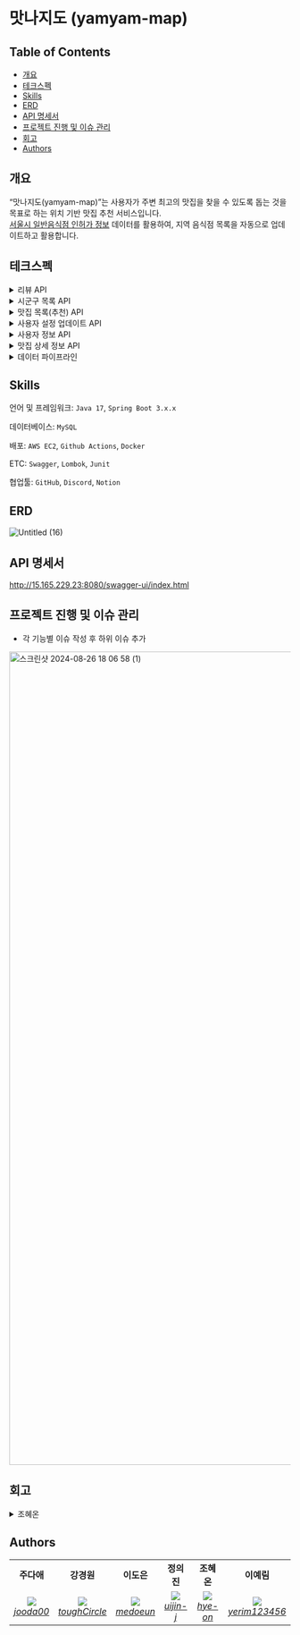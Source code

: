 # 맛나지도 (yamyam-map)

## **Table of Contents**

- [개요](#개요)
- [테크스펙](#테크스펙)
- [Skills](#skills)
- [ERD](#erd)
- [API 명세서](#api-명세서)
- [프로젝트 진행 및 이슈 관리](#프로젝트-진행-및-이슈-관리)
- [회고](#회고)
- [Authors](#authors)


## 개요

“맛나지도(yamyam-map)”는 사용자가 주변 최고의 맛집을 찾을 수 있도록 돕는 것을 목표로 하는 위치 기반 맛집 추천 서비스입니다.  
[서울시 일반음식점 인허가 정보](https://data.seoul.go.kr/dataList/OA-16094/S/1/datasetView.do) 데이터를 활용하여, 지역 음식점 목록을 자동으로 업데이트하고
활용합니다.

## 테크스펙

<details>
	<summary> 리뷰 API </summary>

### **요약 (Summary)**

맛집에 대한 리뷰를 합니다.

### **목표 (Goals)**

1~5 점 사이의 점수와 리뷰를 달 수 있습니다.

### **목표가 아닌 것 (Non-Goals)**

사진을 올릴 수 있습니다.

### **계획 (Plan)**

```mermaid
graph TD
    A[리뷰 등록 요청] --> B[JWT 인증 확인]
    B -->|인증 실패| C[401 Unauthorized 반환]
    B -->|인증 성공| D[리뷰 생성, 새로운 평점 계산]
    D --> E[200 OK 반환]
```

### **마일스톤 (Milestones)**

> ~8월 28일 : 리뷰 엔티티 정의 <br>
~8월 29일: 기능 구현
>
</details>

<details>
	<summary> 시군구 목록 API </summary>

### **요약 (Summary)**

사용자는 도/광역시에 속한 시/군/구 목록을 조회할 수 있습니다.

### **목표 (Goals)**

- `도/광역시`에 속한 `시/군/구` 목록을 조회하는 API를 구현합니다.
- 효율적인 조회를 위해 시군구 데이터를 캐싱하여 성능을 최적화합니다.

### 요구사항 상세

- **설명**
    - 사용자는 도/광역시의 시/군/구 목록을 조회할 수 있습니다.

- **출력 데이터**
    - `도/광역시(province_name)`
    - `시/군/구 목록`
    - 각 시/군/구의 `위도(latitude)`, `경도(longitude)`

- **처리 과정**:
    1. 도/광역시로 그룹화한 시/군/구 목록을 조회합니다.
    2. 시/군/구 목록을 반환할 때, 시군구의 좌표 정보도 함께 포함됩니다.

- **예외 사항**
    - 시군구 데이터가 없을 시 빈 리스트를 반환합니다.

### **계획 (Plan)**

### Flowchart

```mermaid
flowchart TD
    A([사용자]) --> B{지역 목록 API 요청}
    B --> C[[지역 데이터 조회]]
    C --> D[시/도 기준 시/군/구 데이터 그룹화]
    D --> E[좌표 포함 시/군/구 목록 생성]
    E --> F[[그룹화된 시/군/구 목록 반환]]
```

```mermaid

erDiagram
Region {
	id BIGINT PK "AUTO_INCREMENT"
	province VARCHAR(50) "NOT NULL"
	city_district VARCHAR(50) "NOT NULL"
	location POINT "NOT NULL"
}
```

- DTO, 서비스, 레파지토리 구현
    - 도/광역시 및 시/군/구 데이터를 처리하고 검색하는 로직 작성

- 시군구 조회 컨트롤러 구현

- 테스트 코드 작성 및 기능 테스트
    - 시군구 조회 API
    - 통합 테스트

- 조회된 시군구 데이터를 캐싱하여 성능 최적화

### **이외 고려 사항들 (Other Considerations)**

- 캐시 만료: 시군구 데이터는 잘 변경되지 않으므로 캐시 만료 시간을 길게 설정?
- API 성능 테스트: 캐싱 전후의 성능 차이 테스트하고 최적화

### **마일스톤 (Milestones)**

- **8월 28일~8월 29일**: 엔티티 정의 및 시군구 조회 기능 설계
- **8월 30일**: 시군구 서비스 및 리포지토리 구현
- **8월 31일 ~ 9월 1일**: API 개발 및 시군구 관련 기능 구현
- **9월 2일**: 문서화 및 최종 점검
- **이후**: 캐싱 기능 구현 및 성능 최적화

</details>

<details>
		<summary> 맛집 목록(추천) API </summary>

### **요약 (Summary)**

사용자는 자신의 현재 위치 또는 선택한 특정 지역의 중심 좌표를 기준으로 일정 범위 내의 맛집 목록을 조회할 수 있습니다. 조회된 맛집 목록은 사용자의 요청에 따라 거리순 또는 평점순으로 정렬됩니다.

### **목표 (Goals)**

- `위도(Lat)`, `경도(Lon)`, `범위(Range)`를 기반으로 맛집 목록을 조회할 수 있습니다.
- 맛집 목록은 `거리순` 또는 `평점순`으로 정렬됩니다.
- 사용자는 "내 주변 보기" 또는 "특정 지역 보기" 기능을 사용하여 맛집 목록을 조회할 수 있습니다.

### **목표가 아닌 것 (Non-Goals)**

- 상세한 필터링 기능 (특정 음식 종류, 가격대 등)

### 요구사항 상세

- **설명**
    - 사용자는 현재 위치의 좌표를 기준으로 또는 선택한 특정 지역의 좌표를 기준으로 범위 내의 맛집 목록을 조회할 수 있습니다.
    - 맛집 목록은 사용자가 요청한 정렬 방식에 따라 거리순 또는 평점순으로 정렬합니다.

- **입력 데이터**
    - `위도(Lat)`
    - `경도(Lon)`
    - `범위(Range)` (단위: km)
    - `정렬방식(Sort)` - "거리순" 또는 "평점순"

- **출력 데이터**
    - `맛집 목록` - 이름, 종목, 위도/경도, 평점 등

- **처리 과정**
    1. 파라미터 위도(Lat), 경도(Lon), 범위(Range)를 기반으로 맛집 목록을 필터링
    2. 필터링된 맛집 목록을 사용자가 요청한 정렬 방식(거리순 또는 평점순)에 따라 정렬
    3. 정렬된 맛집 목록을 사용자에게 반환

- **예외 사항**
    - 위도/경도 또는 범위 값이 유효하지 않은 경우, 오류 메시지와 함께 조회 실패 응답을 반환
    - 정렬 방식이 "거리순" 또는 "평점순" 이외일 경우, 디폴트를 거리순으로 처리

### **계획 (Plan)**

### Flowchart

```mermaid
flowchart TD
    A[유저] -->|위도, 경도, 범위, 페이징, 정렬 요청| B{Validation 확인}
    B --> |위도, 경도, 범위 데이터 없음| K[400 해당 값은 필수 값이라는 에러 반환]
    B --> |Validation 통과| C{필터링}
    
    C -->|데이터 O| D{정렬 방식 확인}
    C -->|데이터 X| E[빈 리스트 반환]

    D -->|거리순| F[거리순 정렬]
    D -->|평점순| G[평점순 정렬]
    D -->|그 외| H[400 해당 정렬방식 제공하지 않는다는 에러 반환]

    F --> I[정렬된 맛집 목록 반환]
    G --> I
```

- DTO, 서비스, 레파지토리 구현
    - 위도/경도 및 범위를 사용한 맛집 필터링 로직 작성
    - 거리 계산 및 거리순, 평점순 정렬 로직 구현 (Hibernate Spatial 함수를 이용)

- 맛집 조회 컨트롤러 구현

- 테스트 코드 작성 및 기능 테스트
    - 거리 계산, 정렬 로직, 맛집 목록 API 유닛 테스트
    - 통합 테스트

### **이외 고려 사항들 (Other Considerations)**

- 엔드포인트 정의 (경로와 HTTP 메서드)
    - GET /api/restaurants
        - `lat`, `lon`, `range`, `sort`, `page`
        - sort - distance/rating

- 거리계산 방식 - MYSQL Point 타입 사용, Hibernate Spatial 함수 활용해서 쿼리 간소화
- "내 주변 맛집 보기", "특정 지역 주변 맛집 보기" 모두 중심 좌표를 파라미터로 하는 하나의 api로 처리

### **마일스톤 (Milestones)**

- **8월 29일**: ERD 확정 및 엔티티 구현
- **8월 30일 ~ 9월 2일**: 맛집 서비스 및 레파지토리, 컨트롤러 구현
- **9월 2일 ~ 9월 3일**: 테스트, 문서화 및 최종 점검

</details>

<details> 
<summary>사용자 설정 업데이트 API</summary>
    
### **요약 (Summary)**
    
사용자의 위치 정보와 점심 추천 기능 설정을 업데이트하는 역할을 합니다.
    
### **목표 (Goals)**
    
사용자 위치 정보 업데이트
        
- 사용자의 위치 정보를 데이터베이스에 저장하여 위치 기반 맛집 추천 서비스의 정확성을 유지합니다.
        
점심 추천 기능 설정
        
- 사용자가 점심 추천 기능의 활성화 여부를 선택할 수 있도록 하여, 맞춤형 알림 서비스를 제공합니다.
        
데이터 유효성 검증
        
- 사용자가 입력한 위치 정보와 점심 추천 기능 설정의 유효성을 검증하여, 잘못된 입력이 서비스에 영향을 미치지 않도록 합니다.
        
보안 및 인증
        
- JWT를 사용하여 사용자 인증 및 권한을 검증하며, 인증된 사용자만이 자신의 설정을 업데이트, 조회할 수 있도록 합니다.
        
    
### **목표가 아닌 것 (Non-Goals)**
    
- 사용자 프로필 관리
        
- 사용자 계정, 비밀번호 등 프로필 정보를 업데이트하는 기능이 아닙니다.
        
    
### **계획 (Plan)**
    
데이터베이스 인터페이스 구현
        
- `MemberRepository`를 통해 사용자 정보를 조회할 수 있도록 구현합니다.
        
API 설계 및 구현
        
- JWT 인증 로직을 통해 요청자의 신원을 확인합니다.
- 위치 정보와 점심 추천 기능 설정 값을 검증하는 로직을 구현합니다.
- 검증된 데이터를 기반으로 사용자의 설정을 업데이트하는 로직 작성합니다.
    
    
<details> 
<summary>플로우 차트</summary>
    
```mermaid
    graph TD
        A[사용자 요청] --> B[JWT 인증 확인]
        B -->|인증 실패| C[401 Unauthorized 반환]
        B -->|인증 성공| D[데이터 유효성 검증]
        D -->|유효성 실패| E[400 Bad Request 반환]
        D -->|유효성 성공| F[데이터베이스 업데이트]
        F --> G[200 OK 성공 응답 반환]
    
```
</details>
    
<details> 
<summary>클래스 다이어그램</summary>
    
```mermaid
classDiagram
        class Member {
          +Long member_id
          +String account
          +String password
          +Double latitude
          +Double longitude
          +Boolean receiveRecommendations
          +Timestamp created_at
          +Timestamp updated_at
        }
    
    		class MemberService {
    			+updateMemberSettings(lat: Double, lon: Double, receiveRecommendations: Boolean): void
    		}
    		
    		class MemberRepository {
          +findById(userId: Long): Member
          +save(member: Member): void
        }
    
        MemberService --> MemberRepository : uses
        MemberService --> Member : updates
```
</details>
    
<details> 
<summary>시퀀스 다이어그램</summary>
    
```mermaid
sequenceDiagram
        participant User
        participant API
        participant DB
    
        User->>API: 설정 업데이트 요청 (JWT 포함)
        API->>API: JWT 유효성 검증
        API-->>User: 인증 실패 (401 Unauthorized)
        API->>API: 데이터 유효성 검증
        API-->>User: 유효성 실패 (400 Bad Request)
        API->>DB: 사용자 설정 업데이트
        DB-->>API: 업데이트 성공
        API-->>User: 성공 응답 (200 OK)
    
```
</details>
    
<details> 
<summary>API 설계</summary>
    
**Endpoint:** `PATCH /api/member/settings`
    
**요청 헤더:** `Authorization: bearer {JWT_TOKEN}`
    
**Request Body:**
    
```json
    {
      "lat": 37.5665,
      "lon": 126.9780,
      "receiveRecommendations": true
    }
```
    
**Response:**
    
- **200 OK:** 성공적으로 업데이트된 경우.
        
```json
        {
          "message": "요청이 성공했습니다."
        }
```
        
- **400 Bad Request:** 위도, 경도의 범위가 잘못된 경우
        
```json
        {
          "error": "위도 또는 경도의 범위가 잘못되었습니다."
        }
```
        
- **400 Bad Request:** 위도 혹은 경도 값이 누락된 경우
        
```json
        {
          "error": "위도와 경도는 모두 제공되어야 합니다."
        }
```
        
- **401 Unauthorized:** 인증되지 않은 사용자가 접근한 경우.
        
```json
        {
          "error": "인증 오류가 발생했습니다."
        }
```
</details>
    
### **이외 고려 사항들 (Other Considerations)**
    
- 보안: JWT의 유효성 및 보안을 검토하며, 인증되지 않은 사용자의 접근을 방지합니다.
- 에러 처리: 발생 가능한 에러 케이스에 대한 에러 메시지를 적절하게 반환할 수 있도록 합니다.
    
### **마일스톤 (Milestones)**
    
> ~ `8월 28일`: 요구사항 분석 <br>
~ `8월 29일`: API 설계 및기본 구현 완료 <br>
~ `8월 30일`: 테스트, 문서화
>
</details>


<details>
<summary>사용자 정보 API</summary>
    
### **요약 (Summary)**
    
사용자의 정보를 조회하여 계정, 위치 정보, 점심 추천 기능 활성화 여부를 확인할 수 있습니다.
    
### **목표 (Goals)**
    
- `패스워드` 를 제외한 모든 사용자 정보를 반환합니다.
- 클라이언트에서 사용자 위, 경도 / 점심추천 기능 사용여부 를 사용하기 위해서 입니다.
    
### **계획 (Plan)**
    
데이터베이스 인터페이스 구현     
- `MemberRepository`를 통해 사용자 정보를 조회할 수 있도록 구현합니다.
        
API 설계 및 구현      
- JWT 인증 로직을 통해 요청자의 신원을 확인하고, 해당 사용자의 정보를 조회하여 반환합니다.
    

<details>
<summary>플로우 차트 </summary>
	
```mermaid
    graph TD
	A[사용자 요청] --> B[JWT 인증 확인]
	B -->|인증 실패| C[401 Unauthorized 반환]
	B -->|인증 성공| D[사용자 정보 조회]
	D --> E[200 OK 사용자 정보 반환]
```
</details>

    

<details>
<summary>클래스 다이어그램</summary>
    
```mermaid
classDiagram
        class Member {
          +Long id
          +String username
          +String password
          +Double latitude
          +Double longitude
          +Boolean receiveRecommendations
          +Timestamp created_at
          +Timestamp updated_at
        }
    
        class MemberService {
          +getMemberDetail(): MemberDetailRes
        }
    
        class MemberRepository {
          +findById(memberId: Long): Member
        }
    
        MemberService --> MemberRepository : uses
        MemberService --> Member : retrieves
    
```
</details>

    

<details>
<summary>시퀀스 다이어그램</summary>
    
```mermaid
sequenceDiagram
        participant Member
        participant API
        participant DB
    
        Member->>API: 사용자 정보 요청 (JWT 포함)
        API->>API: JWT 유효성 검증
        API-->>Member: 인증 실패 (401 Unauthorized)
        API->>DB: 사용자 정보 조회
        DB-->>API: 사용자 정보 반환
        API-->>Member: 사용자 정보 반환 (200 OK)
    
```
</details>

    

<details>
<summary>API 설계</summary>
    
**Endpoint:** `GET /api/member`
    
**요청 헤더:** `Authorization: bearer {JWT_TOKEN}`
    
**Response:**
    
- **200 OK:** 성공적으로 업데이트된 경우.
        
```json
        {
        	"memberId": 123,
        	"account": "abc",
          "latitude": 37.5665,
          "longitude": 126.9780,
          "receiveRecommendations": true
        }
```
        
- **401 Unauthorized:** 인증되지 않은 사용자가 접근한 경우.
        
```json
        {
          "error": "인증 오류가 발생했습니다."
        }
```
</details>

        
    
### **마일스톤 (Milestones)**
    
> ~ 8월 28일: 요구사항 분석 <br>
~ 8월 29일: 기본 구현 완료 <br>
~ 8월 30일: 테스트 및 문서화
>
</details>


<details>
		<summary> 맛집 상세 정보 API </summary>

### **요약 (Summary)**

맛집 id를 받아서 맛집 상세 정보를 반환합니다.

### **목표 (Goals)**

- 맛집 고유 `id` 를 받아서 해당 맛집 상세정보를 반환합니다.
- 맛집의 `평가 항목`도 함께 반환합니다.
- `평가 항목` 에는 `총점, 리뷰 개수, 총점 평균`이 포함됩니다.
- 만약 조회하려는 맛집 정보가 `캐시`에 있으면 `캐시`에서 반환합니다.

### **계획 (Plan)**

#### API 응답 형식

  ```json
  [
  {
    "data": {
      "id": 1,
      "name": "밥집",
      "businessType": "KOREAN_FOOD",
      "phoneNumber": "010-1234-5678",
      "location": {
        "x": 1,
        "y": 1
      },
      "oldAddressFull": "용산구 청파동",
      "roadAddressFull": "용산구 이태원동",
      "reviewRating": {
        "totalReviews": 10,
        "totalScore": 30,
        "averageScore": 3.0
      }
    }
  }
]
  ```

#### 플로우 차트

```mermaid
graph TD
    A[맛집 ID 요청] --> B{맛집 존재 여부 확인}
    B --> |존재하지 않음| C[404 BAD_REQUEST 반환]
    B --> |존재함| D{캐시 확인}
    D --> |캐시에 있음| E[캐시에서 맛집 상세 정보 및 평가 반환]
    D --> |캐시에 없음| F[DB에서 맛집 상세 정보 및 평가 조회]
    F --> G{리뷰 개수 확인}
    G --> |10개 이상| H[캐시에 맛집 상세 정보 및 평가 저장]
    G --> |10개 미만| I[DB에서 맛집 상세 정보 및 평가 반환]
    H --> I

```

### **이외 고려 사항들 (Other Considerations)**

- 캐싱 조건
    - `리뷰가 10개 이상` 달린 맛집만 캐시에 저장합니다.

### **마일스톤 (Milestones)**

> ~8월 28일(수) : 요구 사항 분석
>
> ~8월 29일(목) : 맛집 상세 정보 반환 `dto` 생성, `더미 데이터` 생성
>
> ~8월 30일(금) : `controller. service` 로직 작성
>
> ~9월 3일(화) : `redis` 를 사용한 고도화 작업, `README` 작성, Rollout
>

</details>
<details> 
<summary>데이터 파이프라인</summary>

# **요약 (Summary)**

맛집 데이터를 수집하기 위한 데이터 파이프라인을 작성합니다.

API 호출로 동작되는 기능이 아닌 스케쥴러를 통해 매 시간 실행되는 기능들입니다.

# **목표 (Goals)**

- 서울시 일반음식점 인허가 정보 OpenAPI를 통해 데이터를 수집합니다.
- 데이터를 내부에서 사용될 형태로 변경합니다.
- 누락되거나 이상값을 가질 경우 처리방침을 정하고 구현합니다.
- 어떻게던 **하나의 상호가 중복 생성되지 않아야 합니다.**
- 스케쥴러를 설정하여 데이터 파이프라인 로직을 지정한 시간마다 실행시킵니다.

# **계획 (Plan)**
#### 작업 순서 정리
1. 데이터 분석 및 전처리 사항 정리
2. Spring batch 패키지 구조 설계
3. Step 01. API 응답 받아 row_seoul_restaurant 에 저장
4. Step 02. row_seoul_restaurant에 저장된 데이터 실제 운영 테이블인 restaurant 에 저장
5. 스케줄러 작업 처리


#### Step 1. 로우데이터 저장 로직
    
    1️⃣ Open API로 데이터를 요청
    
    - 한번의 요청으로 최대 1,000개의 데이터를 받아올 수 있기 때문에 1,000개씩 데이터를 불러와 캐시합니다. (HTTP 요청 최소화)
    - HTTP 요청 중 에러가 발생하면 재시도 로직을 구현합니다. (네트워크 문제일 경우, 재시도 시 성공할 수 있기 때문)
    
    2️⃣ 응답 데이터의 해시값을 통해 기존 데이터에서 변경이 된 데이터만 필터링
    
    - 응답 데이터와 기존 데이터는 관리번호(unique)로 매핑합니다.
    - 변경된 데이터만 삽입/수정하여 효율성 ↑
    
    3️⃣ 로우 데이터 저장 (해시값을 다시 생성하지 않도록 해시값도 함께 저장)
#### Step 2. 로우데이터 전처리 로직
    1️⃣ 지번 주소, 도로명 주소 개별 유효성 검사
    
    2️⃣ 상호명과 주소 기반 restaurant 객체 있다면 불러오기
    
    3️⃣ 폐업인 경우 존재한다면 삭제/ 존재하지 않았다면 저장 X
    
    4️⃣ 업태구분 설정[한식, 중식, 양식, 일식, 카페, 술집, 기타, None]
    
    5️⃣ 시군구 주소에서 `do-si`, `sgg` contain 검사 및 매핑
    
    6️⃣ 위,경도: `null`인 경우, 시군구 주소에서 위,경도 가져오기
    
#### 플로우 차트
    
  ```mermaid
     graph TD
        A[새벽 2시 스케줄러 실행] --> B[SeoulDataPiplineJob 에서 정해진 Step 실행]
        B --> C[Step 1_1. RowSeoulDataApiReader]
        C --> H{서울시 맛집 API 요청}
        H --> |응답 성공| D[Step 1_2. RowSeoulDataProcessor]
        H --> |응답 실패| I[RestClientException 에러 반환]
        D -->|해시값 비교 기반 변경 발생 객체 넘기기| E[Step 1_3. RowSeoulDataWriter]
        E -->|변경한 객체 row_seoul_restaurant 에 저장| F[Step 2_1. RowSeoulDataDBReader]
        F -->|row_seoul_restaurant 에서 데이터 읽어서 넘기기| G[Step 2_2. SeoulDataProcessor]
        G --> J{전처리 진행}
        J--> |전처리 성공| K[Step_2_3. SeoulDataWriter]
        J--> |전처리 실패| L[에러 로그 찍고 해당 객체 처리 X]
        K-->|전처리된 객체 restaurant에 저장| M[Job 실행 완료]
        
```
#### 시퀀스 다이어그램
    
 ```mermaid
    sequenceDiagram
        participant Schedular
        participant SeoulDataPiplineJob
        participant Step 01
        participant 서울시 맛집 api
        participant row Table
        participant Step 02
        participant system Table
    
        Schedular->>SeoulDataPiplineJob: 매일 새벽 2시마다 job 실행 요청
        SeoulDataPiplineJob->>Step 01: 실행 요청
        Step 01->>서울시 맛집 api: 호출 요청
        서울시 맛집 api->>Step 01: 응답 반환
        Step 01->> row Table: hash 비교 후, 업데이트된 데이터 저장
        Step 02->> row Table: 오늘 업데이트된 데이터 요청
        row Table->> Step 02: 요청한 데이터 반환
        Step 02->> system Table: 전처리된 데이터 저장
        
          
```

### 고민했던 점

  
<details> 
<summary>🌐 데이터 호출 작업 시 사용할 외부 API 요청 방법</summary>
    
    Spring에서 HTTP 엔드포인트에 대한 호출을 위해 총 4가지의 선택지를 제공합니다.
    
    **(1) Spring Cloud OpenFeign**
    
    Spring MVC 애너테이션을 통해 동적으로 구현체를 만들어 줍니다. 사용이 쉽지만, 커스텀이 어렵고 공식적으로 업데이트가 중단되었습니다. (cf. [공식문서](https://spring.io/projects/spring-cloud-openfeign))
    
    **(2) RestTemplate** 
    
    템플릿 메서드 API를 제공한는 동기 클라이언트입니다. 스프링에서는 공식적으로 RestTemplate보다 RestClient, WebClient 사용을 권장하고 있습니다. (cf. [공식문서](https://docs.spring.io/spring-framework/reference/integration/rest-clients.html#rest-resttemplate))
    
    **(3) RestClient**
    
    최신 HTTP 요청 API를 제공하는 동기 클라이언트입니다. (cf. [공식문서](https://docs.spring.io/spring-framework/reference/integration/rest-clients.html#rest-restclient))
    
    **(4) WebClient**
    
    비동기, 반응형 HTTP 요청을 제공하는 클라이언트 입니다. 동기 방식도 지원합니다. (cf. [공식문서](https://docs.spring.io/spring-framework/reference/integration/rest-clients.html#rest-webclient))
    
    위의 특징들을 고려해 봤을 때, Spring에서 권장하는 **RestClient**와 **WebClient**를 고민하였습니다. WebClient의 경우 Spring WebFlux에 대한 의존이 필요하고, 비동기 사용을 위해서는 러닝커브가 높기 때문에, RestClient를 도입하였고 추후 비동기 처리를 고려하기로 결정했습니다.
</details> 
<details> 
<summary>⏰ 스케줄러 라이브러리 중 Spring boot Scheduling 사용 이유</summary>
    
    Spring에서 스케줄링을 위해 총 3가지의 선택지를 제공합니다.
    
    **(1) Quartz Scheduler**
    
    오픈 소스의 고급 스케줄링 라이브러리로, Java 기반의 복잡한 스케줄링 작업을 지원합니다. 트리거, 잡, 작업 스케줄링 관리 기능을 강력하게 제공합니다.
    
    **(2)  Spring TaskScheduler**
    Spring Core의 `TaskExecutor`를 기반으로 한 기본적인 스케줄링 기능을 제공합니다. 주로 간단한 스케줄링 작업에 사용됩니다. 설정이 매우 쉽고 빠르게 적용이 가능하며 다양한 스케줄링 옵션이 있습니다.
    
    **(3) Spring Boot Scheduling**
    `Spring TaskScheduler`의 확장된 버전으로, 간단하게 스케줄링 작업을 설정할 수 있는 Spring Boot 내장 스케줄링 기능입니다. 러닝 커브가 짧고, 스프링과 완벽한 통합을 이루고 있습니다.
    
    복잡한 트리거 규칙이나 분산 시스템이 아니기에 러닝커브가 있는 Quartz 보다 간편하게 사용할 수 있는 Spring TaskScheduler와 Spring Scheduling 중에서 보다 간편한 사용이 가능하도록 확장된 버전인 Spring Scheduling으로 선택하게 되었습니다.
</details>  
<details> 
<summary>⏰ 스케줄러 시간대 설정 이유</summary>
    
    데이터 분석을 통해 `서울시 일반음식점 인허가 정보 API` 의 업데이트가 주로 23:59 에 이루어진다는 것을 파악하였습니다. 이에 해당 서버에서 데이터 업데이트가 맞게 이루어진 뒤, 트래픽이 조금 덜 몰릴 새벽 시간대에 작업을 진행하는 것으로 설정하였습니다.
</details>


# **마일스톤 (Milestones)**

> `~ 8/28(수)` : 데이터 분석 및 전처리 방식 논의
> 
> `~ 8/30(금)`: 스프링 배치 스터디
> 
> `~ 9/3(화)`: 기능 구현 완료
> 
> `~ 9/6(금)`: 리드미 작성 및 Rollout
> 
</details>

## Skills

언어 및 프레임워크: `Java 17`, `Spring Boot 3.x.x`

데이터베이스: `MySQL`

배포: `AWS EC2`, `Github Actions`, `Docker`

ETC: `Swagger`, `Lombok`, `Junit`

협업툴: `GitHub`, `Discord`, `Notion`

## ERD

![Untitled (16)](https://github.com/user-attachments/assets/e4cc5680-2a01-4c3a-90eb-a61e3674c890)

## API 명세서

http://15.165.229.23:8080/swagger-ui/index.html

## 프로젝트 진행 및 이슈 관리

- 각 기능별 이슈 작성 후 하위 이슈 추가

<img width="1455" alt="스크린샷 2024-08-26 18 06 58 (1)" src="https://github.com/user-attachments/assets/2e487a73-f92e-413c-a85d-4de06553a20c">

## 회고
<details> 
<summary>조혜온</summary>
  - 공공데이터를 활용한 프로젝트라서 신기했습니다. 팀원분들과의 리뷰가 유익한 시간이였습니다. 짧은 기간이였지만 팀워크가 좋아서 무리없이 진행될 수 있었던 것 같습니다.     

</details>  




## Authors

<table>
    <tr align="center">
        <td><B>주다애<B></td>
        <td><B>강경원<B></td>
        <td><B>이도은<B></td>
        <td><B>정의진<B></td>
        <td><B>조혜온<B></td>
        <td><B>이예림<B></td>
    </tr>
    <tr align="center">
            <td>
            <img src="https://github.com/jooda00.png?size=100">
            <br>
            <a href="https://github.com/jooda00"><I>jooda00</I></a>
        </td>
            <td>
            <img src="https://github.com/toughCircle.png?size=100">
            <br>
            <a href="https://github.com/toughCircle"><I>toughCircle<I></a>
        </td>
        <td>
            <img src="https://github.com/medoeun.png?size=100">
            <br>
            <a href="https://github.com/medoeun"><I>medoeun</I></a>
        </td>
        <td>
            <img src="https://github.com/uijin-j.png?size=100">
            <br>
            <a href="https://github.com/uijin-j"><I>uijin-j</I></a>
        </td>
        <td>
          <img src="https://github.com/hye-on.png?size=100">
            <br>
            <a href="https://github.com/hye-on"><I>hye-on</I></a>
        </td>
        <td>
          <img src="https://github.com/yerim123456.png?size=100">
            <br>
            <a href="https://github.com/yerim123456"><I>yerim123456</I></a>
        </td>
    </tr>

</table>
